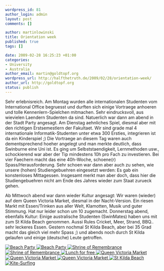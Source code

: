 ```yaml
--- 
wordpress_id: 81
author_login: admin
layout: post
comments: []

author: martinlowinski
title: Orientation week
published: true
tags: []

date: 2009-02-28 16:25:23 +01:00
categories: 
- University
- Australia
author_email: martin@goldtopf.org
wordpress_url: http://halfthetruth.de/2009/02/28/orientation-week/
author_url: http://goldtopf.org
status: publish
---
```

Sehr erlebnisreich. Am Montag wurden alle internationalen Studenten vom International Office begruesst und durften sich einige Vortraege anhoeren und tolle Kennenlern-Spielchen mitmachen. Sehr eindrucksvoll, aus wievielen Laendern Studenten da sind. Natuerlich war dann am abend in der Stadt Party angesagt. Am Dienstag aehnliches Spiel, diesmal aber mit den richtigen Erstsemestlern der Fakultaet. Wir sind grade mal 4 internationale Informatik-Studenten unter etwa 300 Ersties, integrieren ist da ein Kinderspiel ;) Die Vortraege an diesem Tag waren auch dementsprechend hoeher angelegt und man merkte deutlich, dass Swinburne eine Uni ist. Es ging um Selbststaendigkeit, Lernmethoden usw., schockierend war aber der Tip mindestens 10h pro Fach zu investieren. Bei vier Faechern macht das eine 40h-Woche, schoene(r) Spass/Herausforderung. Sehr schoen war dann aber auch zu sehen, wie unsere (hohen) Studiengebuehren eingesetzt werden: Es gab ein konstenloses Mittagessen. Insgesamt merkt man aber doch, dass hier die Studiengebuehren nicht am Ende des Jahres wieder zum Staat zurueck gehen.

Ab Mittwoch abend war dann wieder Kultur angesagt: Wir waren (wieder) auf dem Queen Victoria Market, diesmal in der Nacht-Version. Ein riesen Markt mit Essen/Trinken aus aller Welt, Klamotten, Musik und guter Stimmung. Hat nur leider schon um 10 zugemacht. Donnerstag abend, ebenfalls Kultur: Einige australische Studenten (SwinMates) haben uns mit zum St Kilda Beach genommen. Aussi Rules Cricket, Meer, Strand, BBQ.. sehr leckeres Essen. Gestern nochmal St Kilda Beach, aber bei 35 Grad macht das gleich viel mehr Spass ;) und abends noch durch St Kilda gelaufen und einige (deutsche) Leute getroffen.
<div class="flickrset"><a title="Beach Party" rel="lightbox[Australia]" href="http://farm4.static.flickr.com/3648/3321370071_c8bd5d3565.jpg"><img src="//farm4.static.flickr.com/3648/3321370071_c8bd5d3565_s.jpg" alt="Beach Party" /></a><a title="Beach Party" rel="lightbox[Australia]" href="http://farm4.static.flickr.com/3608/3321368901_f55d5ff4a0.jpg"> <img src="//farm4.static.flickr.com/3608/3321368901_f55d5ff4a0_s.jpg" alt="Beach Party" /></a><a title="Shrine of Remembrance" rel="lightbox[Australia]" href="http://farm4.static.flickr.com/3640/3322196732_1851a30a7f.jpg"> <img src="//farm4.static.flickr.com/3640/3322196732_1851a30a7f_s.jpg" alt="Shrine of Remembrance" /></a><a title="Shrine of Remembrance" rel="lightbox[Australia]" href="http://farm4.static.flickr.com/3539/3321364705_30cf9dda0b.jpg"> <img src="//farm4.static.flickr.com/3539/3321364705_30cf9dda0b_s.jpg" alt="Shrine of Remembrance" /></a><a title="Lunch for free" rel="lightbox[Australia]" href="http://farm4.static.flickr.com/3054/3322194584_5a2a785716.jpg"> <img src="//farm4.static.flickr.com/3054/3322194584_5a2a785716_s.jpg" alt="Lunch for free" /></a><a title="Queen Victoria Market" rel="lightbox[Australia]" href="http://farm4.static.flickr.com/3567/3321359335_df0956a6cf.jpg"> <img src="//farm4.static.flickr.com/3567/3321359335_df0956a6cf_s.jpg" alt="Queen Victoria Market" /></a><a title="Queen Victoria Market" rel="lightbox[Australia]" href="http://farm4.static.flickr.com/3662/3321358119_2b32d79c5c.jpg"> <img src="//farm4.static.flickr.com/3662/3321358119_2b32d79c5c_s.jpg" alt="Queen Victoria Market" /></a><a title="Queen Victoria Market" rel="lightbox[Australia]" href="http://farm4.static.flickr.com/3606/3322187640_7640702e33.jpg"> <img src="//farm4.static.flickr.com/3606/3322187640_7640702e33_s.jpg" alt="Queen Victoria Market" /></a><a title="St Kilda Beach" rel="lightbox[Australia]" href="http://farm4.static.flickr.com/3539/3321355615_08cbe80cd3.jpg"> <img src="//farm4.static.flickr.com/3539/3321355615_08cbe80cd3_s.jpg" alt="St Kilda Beach" /></a><a title="Kite-Surfing" rel="lightbox[Australia]" href="http://farm4.static.flickr.com/3576/3322185286_2271baa7b1.jpg"> <img src="//farm4.static.flickr.com/3576/3322185286_2271baa7b1_s.jpg" alt="Kite-Surfing" /></a></div>
